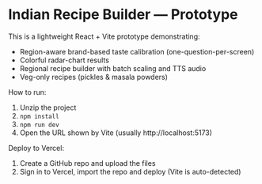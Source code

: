 # Indian Recipe Builder — Prototype

This is a lightweight React + Vite prototype demonstrating:
- Region-aware brand-based taste calibration (one-question-per-screen)
- Colorful radar-chart results
- Regional recipe builder with batch scaling and TTS audio
- Veg-only recipes (pickles & masala powders)

How to run:
1. Unzip the project
2. `npm install`
3. `npm run dev`
4. Open the URL shown by Vite (usually http://localhost:5173)

Deploy to Vercel:
1. Create a GitHub repo and upload the files
2. Sign in to Vercel, import the repo and deploy (Vite is auto-detected)


